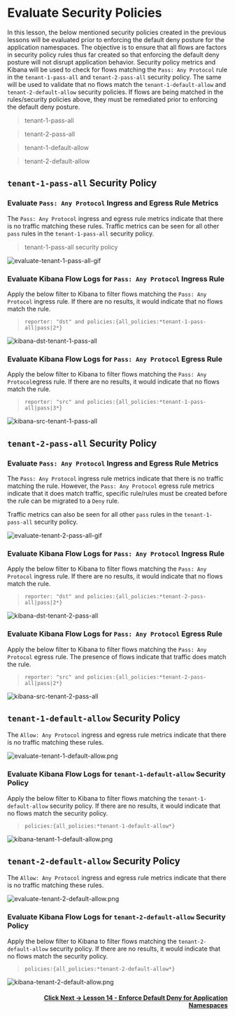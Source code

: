 # Evaluate Security Policies

In this lesson, the below mentioned security policies created in the previous lessons will be evaluated prior to enforcing the default deny posture for the application namespaces. The objective is to ensure that all flows are factors in security policy rules thus far created so that enforcing the default deny posture will not disrupt application behavior. Security policy metrics and Kibana will be used to check for flows matching the `Pass: Any Protocol` rule in the `tenant-1-pass-all` and `tenant-2-pass-all` security policy. The same will be used to validate that no flows match the `tenant-1-default-allow` and `tenant-2-default-allow` security policies. If flows are being matched in the rules/security policies above, they must be remediated prior to enforcing the default deny posture. 

> tenant-1-pass-all

> tenant-2-pass-all

> tenant-1-default-allow

> tenant-2-default-allow

## `tenant-1-pass-all` Security Policy

### Evaluate `Pass: Any Protocol` Ingress and Egress Rule Metrics

The `Pass: Any Protocol` ingress and egress rule metrics indicate that there is no traffic matching these rules. Traffic metrics can be seen for all other `pass` rules in the `tenant-1-pass-all` security policy. 

> tenant-1-pass-all security policy

![evaluate-tenant-1-pass-all-gif](images/evaluate-tenant-1-pass-all.png)

### Evaluate Kibana Flow Logs for `Pass: Any Protocol` Ingress Rule

Apply the below filter to Kibana to filter flows matching the `Pass: Any Protocol` ingress rule. If there are no results, it would indicate that no flows match the rule. 

> `reporter: "dst" and policies:{all_policies:*tenant-1-pass-all|pass|2*}`

![kibana-dst-tenant-1-pass-all](images/kibana-dst-tenant-1-pass-all.png)

### Evaluate Kibana Flow Logs for `Pass: Any Protocol` Egress Rule

Apply the below filter to Kibana to filter flows matching the `Pass: Any Protocol`egress rule. If there are no results, it would indicate that no flows match the rule. 

> `reporter: "src" and policies:{all_policies:*tenant-1-pass-all|pass|3*}`

![kibana-src-tenant-1-pass-all](images/kibana-src-tenant-1-pass-all.png)

## `tenant-2-pass-all` Security Policy

### Evaluate `Pass: Any Protocol` Ingress and Egress Rule Metrics

The `Pass: Any Protocol` ingress rule metrics indicate that there is no traffic matching the rule. However, the `Pass: Any Protocol` egress rule metrics indicate that it does match traffic, specific rule/rules must be created before the rule can be migrated to a `Deny` rule.    

Traffic metrics can also be seen for all other `pass` rules in the `tenant-1-pass-all` security policy. 

![evaluate-tenant-2-pass-all-gif](images/evaluate-tenant-2-pass-all.png)

### Evaluate Kibana Flow Logs for `Pass: Any Protocol` Ingress Rule

Apply the below filter to Kibana to filter flows matching the `Pass: Any Protocol` ingress rule. If there are no results, it would indicate that no flows match the rule.

> `reporter: "dst" and policies:{all_policies:*tenant-2-pass-all|pass|2*}`

![kibana-dst-tenant-2-pass-all](images/kibana-dst-tenant-2-pass-all.png)

### Evaluate Kibana Flow Logs for `Pass: Any Protocol` Egress Rule

Apply the below filter to Kibana to filter flows matching the `Pass: Any Protocol` egress rule. The presence of flows indicate that traffic does match the rule. 

> `reporter: "src" and policies:{all_policies:*tenant-2-pass-all|pass|2*}`

![kibana-src-tenant-2-pass-all](images/kibana-src-tenant-2-pass-all.png)


## `tenant-1-default-allow` Security Policy

The `Allow: Any Protocol` ingress and egress rule metrics indicate that there is no traffic matching these rules. 

![evaluate-tenant-1-default-allow.png](images/evaluate-tenant-1-default-allow.png)

### Evaluate Kibana Flow Logs for `tenant-1-default-allow` Security Policy

Apply the below filter to Kibana to filter flows matching the `tenant-1-default-allow` security policy.  If there are no results, it would indicate that no flows match the security policy.

> `policies:{all_policies:*tenant-1-default-allow*}`

![kibana-tenant-1-default-allow.png](images/kibana-tenant-1-default-allow.png)


## `tenant-2-default-allow` Security Policy

The `Allow: Any Protocol` ingress and egress rule metrics indicate that there is no traffic matching these rules. 

![evaluate-tenant-2-default-allow.png](images/evaluate-tenant-2-default-allow.png)

### Evaluate Kibana Flow Logs for `tenant-2-default-allow` Security Policy

Apply the below filter to Kibana to filter flows matching the `tenant-2-default-allow` security policy.  If there are no results, it would indicate that no flows match the security policy.

> `policies:{all_policies:*tenant-2-default-allow*}`

![kibana-tenant-2-default-allow.png](images/kibana-tenant-2-default-allow.png)

#### <div align="right">  [Click Next -> Lesson 14 - Enforce Default Deny for Application Namespaces](https://github.com/tigera-cs/quickstart-self-service/blob/main/modules/enforce-default-deny.md) </div>